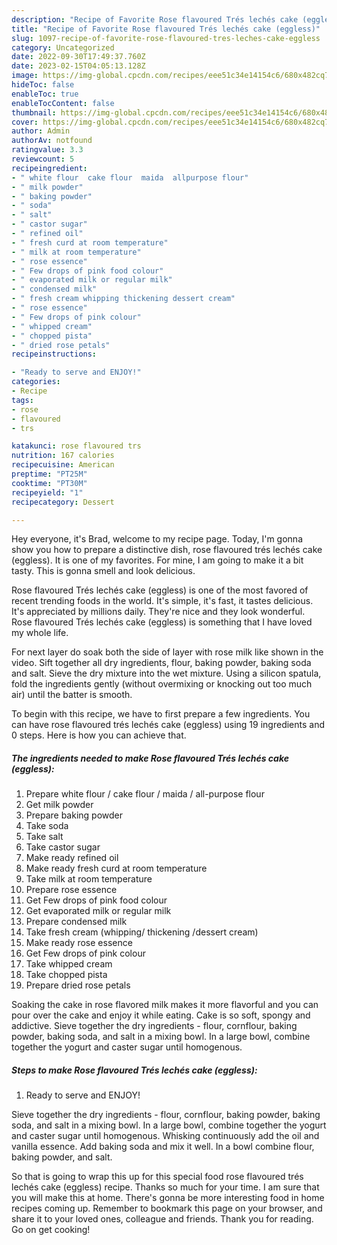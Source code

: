 ```yaml
---
description: "Recipe of Favorite Rose flavoured Trés lechés cake (eggless)"
title: "Recipe of Favorite Rose flavoured Trés lechés cake (eggless)"
slug: 1097-recipe-of-favorite-rose-flavoured-tres-leches-cake-eggless
category: Uncategorized
date: 2022-09-30T17:49:37.760Z
date: 2023-02-15T04:05:13.128Z
image: https://img-global.cpcdn.com/recipes/eee51c34e14154c6/680x482cq70/rose-flavoured-tres-leches-cake-eggless-recipe-main-photo.jpg
hideToc: false
enableToc: true
enableTocContent: false
thumbnail: https://img-global.cpcdn.com/recipes/eee51c34e14154c6/680x482cq70/rose-flavoured-tres-leches-cake-eggless-recipe-main-photo.jpg
cover: https://img-global.cpcdn.com/recipes/eee51c34e14154c6/680x482cq70/rose-flavoured-tres-leches-cake-eggless-recipe-main-photo.jpg
author: Admin
authorAv: notfound
ratingvalue: 3.3
reviewcount: 5
recipeingredient:
- " white flour  cake flour  maida  allpurpose flour"
- " milk powder"
- " baking powder"
- " soda"
- " salt"
- " castor sugar"
- " refined oil"
- " fresh curd at room temperature"
- " milk at room temperature"
- " rose essence"
- " Few drops of pink food colour"
- " evaporated milk or regular milk"
- " condensed milk"
- " fresh cream whipping thickening dessert cream"
- " rose essence"
- " Few drops of pink colour"
- " whipped cream"
- " chopped pista"
- " dried rose petals"
recipeinstructions:

- "Ready to serve and ENJOY!"
categories:
- Recipe
tags:
- rose
- flavoured
- trs

katakunci: rose flavoured trs 
nutrition: 167 calories
recipecuisine: American
preptime: "PT25M"
cooktime: "PT30M"
recipeyield: "1"
recipecategory: Dessert

---
```



Hey everyone, it's Brad, welcome to my recipe page. Today, I'm gonna show you how to prepare a distinctive dish, rose flavoured trés lechés cake (eggless). It is one of my favorites. For mine, I am going to make it a bit tasty. This is gonna smell and look delicious.

Rose flavoured Trés lechés cake (eggless) is one of the most favored of recent trending foods in the world. It's simple, it's fast, it tastes delicious. It's appreciated by millions daily. They're nice and they look wonderful. Rose flavoured Trés lechés cake (eggless) is something that I have loved my whole life.

For next layer do soak both the side of layer with rose milk like shown in the video. Sift together all dry ingredients, flour, baking powder, baking soda and salt. Sieve the dry mixture into the wet mixture. Using a silicon spatula, fold the ingredients gently (without overmixing or knocking out too much air) until the batter is smooth.


To begin with this recipe, we have to first prepare a few ingredients. You can have rose flavoured trés lechés cake (eggless) using 19 ingredients and 0 steps. Here is how you can achieve that.

<!--inarticleads1-->

##### The ingredients needed to make Rose flavoured Trés lechés cake (eggless):

1. Prepare  white flour / cake flour / maida / all-purpose flour
1. Get  milk powder
1. Prepare  baking powder
1. Take  soda
1. Take  salt
1. Take  castor sugar
1. Make ready  refined oil
1. Make ready  fresh curd at room temperature
1. Take  milk at room temperature
1. Prepare  rose essence
1. Get  Few drops of pink food colour
1. Get  evaporated milk or regular milk
1. Prepare  condensed milk
1. Take  fresh cream (whipping/ thickening /dessert cream)
1. Make ready  rose essence
1. Get  Few drops of pink colour
1. Take  whipped cream
1. Take  chopped pista
1. Prepare  dried rose petals


Soaking the cake in rose flavored milk makes it more flavorful and you can pour over the cake and enjoy it while eating. Cake is so soft, spongy and addictive. Sieve together the dry ingredients - flour, cornflour, baking powder, baking soda, and salt in a mixing bowl. In a large bowl, combine together the yogurt and caster sugar until homogenous. 

<!--inarticleads2-->

##### Steps to make Rose flavoured Trés lechés cake (eggless):


1. Ready to serve and ENJOY!

Sieve together the dry ingredients - flour, cornflour, baking powder, baking soda, and salt in a mixing bowl. In a large bowl, combine together the yogurt and caster sugar until homogenous. Whisking continuously add the oil and vanilla essence. Add baking soda and mix it well. In a bowl combine flour, baking powder, and salt. 

So that is going to wrap this up for this special food rose flavoured trés lechés cake (eggless) recipe. Thanks so much for your time. I am sure that you will make this at home. There's gonna be more interesting food in home recipes coming up. Remember to bookmark this page on your browser, and share it to your loved ones, colleague and friends. Thank you for reading. Go on get cooking!
